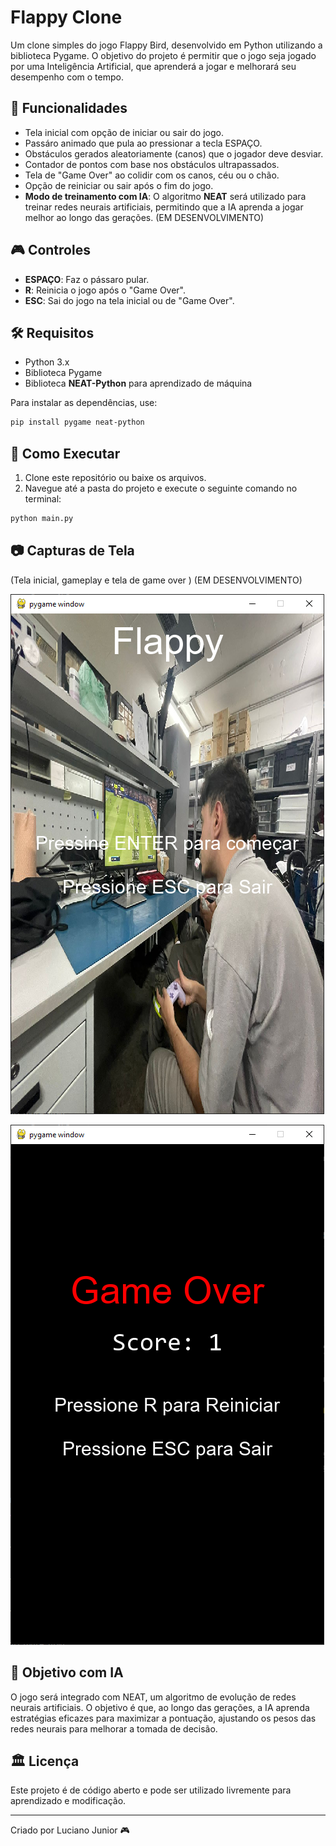 # Flappy Clone

Um clone simples do jogo Flappy Bird, desenvolvido em Python utilizando a biblioteca Pygame. O objetivo do projeto é permitir que o jogo seja jogado por uma Inteligência Artificial, que aprenderá a jogar e melhorará seu desempenho com o tempo.

## 📌 Funcionalidades
- Tela inicial com opção de iniciar ou sair do jogo. 
- Passáro animado que pula ao pressionar a tecla ESPAÇO.
- Obstáculos gerados aleatoriamente (canos) que o jogador deve desviar.
- Contador de pontos com base nos obstáculos ultrapassados.
- Tela de "Game Over" ao colidir com os canos, céu ou o chão. 
- Opção de reiniciar ou sair após o fim do jogo. 
- **Modo de treinamento com IA**: O algoritmo **NEAT** será utilizado para treinar redes neurais artificiais, permitindo que a IA aprenda a jogar melhor ao longo das gerações. (EM DESENVOLVIMENTO)

## 🎮 Controles
- **ESPAÇO**: Faz o pássaro pular.
- **R**: Reinicia o jogo após o "Game Over". 
- **ESC**: Sai do jogo na tela inicial ou de "Game Over". 

## 🛠️ Requisitos
- Python 3.x
- Biblioteca Pygame
- Biblioteca **NEAT-Python** para aprendizado de máquina

Para instalar as dependências, use:

```sh
pip install pygame neat-python
```

## 🚀 Como Executar
1. Clone este repositório ou baixe os arquivos.
2. Navegue até a pasta do projeto e execute o seguinte comando no terminal:
```sh
python main.py
```

## 📷 Capturas de Tela
(Tela inicial, gameplay e tela de game over ) (EM DESENVOLVIMENTO)

![Tela Inicial](imgs/Tela%20Inicial.PNG)
<!-- ![Gameplay](images/gameplay.png) -->
![Game Over](imgs/Game%20Over.PNG)


## 🤖 Objetivo com IA
O jogo será integrado com NEAT, um algoritmo de evolução de redes neurais artificiais. O objetivo é que, ao longo das gerações, a IA aprenda estratégias eficazes para maximizar a pontuação, ajustando os pesos das redes neurais para melhorar a tomada de decisão.

## 🏛️ Licença
Este projeto é de código aberto e pode ser utilizado livremente para aprendizado e modificação.

---
Criado por Luciano Junior 🎮

